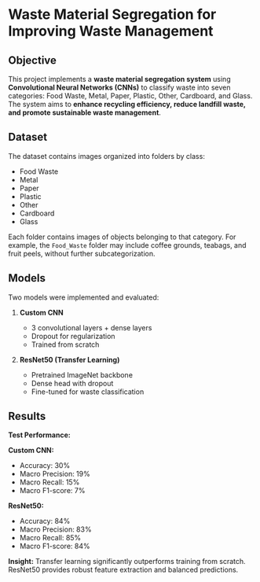 # Waste Material Segregation for Improving Waste Management

## Objective
This project implements a **waste material segregation system** using **Convolutional Neural Networks (CNNs)** to classify waste into seven categories: Food Waste, Metal, Paper, Plastic, Other, Cardboard, and Glass. The system aims to **enhance recycling efficiency, reduce landfill waste, and promote sustainable waste management**.

## Dataset
The dataset contains images organized into folders by class:  

- Food Waste  
- Metal  
- Paper  
- Plastic  
- Other  
- Cardboard  
- Glass  

Each folder contains images of objects belonging to that category. For example, the `Food_Waste` folder may include coffee grounds, teabags, and fruit peels, without further subcategorization.

## Models
Two models were implemented and evaluated:  

1. **Custom CNN**  
   - 3 convolutional layers + dense layers  
   - Dropout for regularization  
   - Trained from scratch  

2. **ResNet50 (Transfer Learning)**  
   - Pretrained ImageNet backbone  
   - Dense head with dropout  
   - Fine-tuned for waste classification  

## Results
**Test Performance:**

**Custom CNN:**  
- Accuracy: 30%  
- Macro Precision: 19%  
- Macro Recall: 15%  
- Macro F1-score: 7%  

**ResNet50:**  
- Accuracy: 84%  
- Macro Precision: 83%  
- Macro Recall: 85%  
- Macro F1-score: 84%  

**Insight:** Transfer learning significantly outperforms training from scratch. ResNet50 provides robust feature extraction and balanced predictions.
